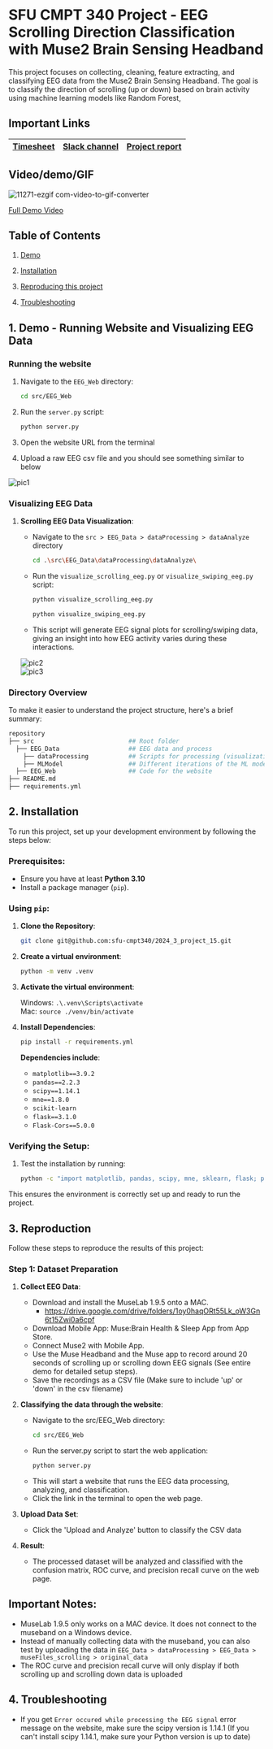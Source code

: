 # SFU CMPT 340 Project - EEG Scrolling Direction Classification with Muse2 Brain Sensing Headband 
This project focuses on collecting, cleaning, feature extracting, and classifying EEG data from the Muse2 Brain Sensing Headband. The goal is to classify the direction of scrolling (up or down) based on brain activity using machine learning models like Random Forest, 


## Important Links

| [Timesheet](https://1sfu-my.sharepoint.com/:x:/g/personal/hamarneh_sfu_ca/EYcEhogX3nlMlobLCvc9I1UBQAROq3b5g4AKcHswM16LWg?e=0jHbXh) | [Slack channel](https://app.slack.com/client/T07K7SWL5A4/C07JKF7EBML) | [Project report](https://www.overleaf.com/project/66d0b103964b3acdf17669aa) |
|-----------|---------------|-------------------------|

## Video/demo/GIF
![11271-ezgif com-video-to-gif-converter](https://github.com/user-attachments/assets/2074654f-ec71-4301-8148-0ce9e0cce7ab)


[Full Demo Video](https://drive.google.com/file/d/1GscGs1FrE-tUDiTAucsPe4q-xS4oyQJT/view?usp=sharing) 


## Table of Contents
1. [Demo](#demo)

2. [Installation](#installation)

3. [Reproducing this project](#repro)

4. [Troubleshooting](#troubleshoot)


<a name="demo"></a>
## 1. Demo - Running Website and Visualizing EEG Data

### Running the website 

1. Navigate to the `EEG_Web` directory:
     ```bash
     cd src/EEG_Web
     ```
2. Run the `server.py` script:
     ```bash
     python server.py
     ```
3. Open the website URL from the terminal

4. Upload a raw EEG csv file and you should see something similar to below

![pic1](https://github.com/user-attachments/assets/2e9319b5-b383-4f6d-8efa-c1284084a479)


### Visualizing EEG Data

1. **Scrolling EEG Data Visualization**:
   - Navigate to the `src > EEG_Data > dataProcessing > dataAnalyze` directory
     ```bash
     cd .\src\EEG_Data\dataProcessing\dataAnalyze\
     ```
      
   - Run the `visualize_scrolling_eeg.py` or `visualize_swiping_eeg.py`  script:
     ```bash
     python visualize_scrolling_eeg.py
     ```   
     ```bash
     python visualize_swiping_eeg.py
     ```
   - This script will generate EEG signal plots for scrolling/swiping data, giving an insight into how EEG activity varies during these interactions.

   ![pic2](https://github.com/user-attachments/assets/868b579c-8489-49d3-9615-650dc0bf5622)
   <br>
   ![pic3](https://github.com/user-attachments/assets/90d4c57e-a518-4e4b-b9e6-75f8a061c0c8)

### Directory Overview

To make it easier to understand the project structure, here's a brief summary:

```bash
repository
├── src                          ## Root folder
  ├── EEG_Data                   ## EEG data and process
    ├── dataProcessing           ## Scripts for processing (visualization, cleaning, extracting)
    ├── MLModel                  ## Different iterations of the ML models 
  ├── EEG_Web                    ## Code for the website 
├── README.md                    
├── requirements.yml             
```

<a name="installation"></a>
## 2. Installation

To run this project, set up your development environment by following the steps below:

### Prerequisites:
- Ensure you have at least **Python 3.10** 
- Install a package manager (`pip`).

### Using `pip`:
1. **Clone the Repository**:
    ```bash
    git clone git@github.com:sfu-cmpt340/2024_3_project_15.git
    ```
2. **Create a virtual environment**:
    ```bash
    python -m venv .venv
    ```
3. **Activate the virtual environment**:

   Windows: `.\.venv\Scripts\activate`<br>
   Mac: `source ./venv/bin/activate`
4. **Install Dependencies**:
    ```bash
    pip install -r requirements.yml
    ```

   **Dependencies include**:
   - `matplotlib==3.9.2`
   - `pandas==2.2.3`
   - `scipy==1.14.1`
   - `mne==1.8.0`
   - `scikit-learn`
   - `flask==3.1.0`
   - `Flask-Cors==5.0.0`

### Verifying the Setup:
1. Test the installation by running:
    ```bash
    python -c "import matplotlib, pandas, scipy, mne, sklearn, flask; print('All dependencies are installed.')"
    ```

This ensures the environment is correctly set up and ready to run the project.


<a name="repro"></a>
## 3. Reproduction

Follow these steps to reproduce the results of this project:

### Step 1: Dataset Preparation
1. **Collect EEG Data**:
   - Download and install the MuseLab 1.9.5 onto a MAC. 
      - https://drive.google.com/drive/folders/1oy0haqORt55Lk_oW3Gn6t15Zwi0a6cpf
   - Download Mobile App: Muse:Brain Health & Sleep App from App Store.
   - Connect Muse2 with Mobile App.
   - Use the Muse Headband and the Muse app to record around 20 seconds of scrolling up or scrolling down EEG signals (See entire demo for detailed setup steps).
   - Save the recordings as a CSV file (Make sure to include 'up' or 'down' in the csv filename)
   
2. **Classifying the data through the website**:
   - Navigate to the src/EEG_Web directory:
      ```bash
      cd src/EEG_Web
      ```
   - Run the server.py script to start the web application:
      ```bash
      python server.py
      ```
   - This will start a website that runs the EEG data processing, analyzing, and classification.
   - Click the link in the terminal to open the web page.

3. **Upload Data Set**:
   - Click the 'Upload and Analyze' button to classify the CSV data

4. **Result**:
   - The processed dataset will be analyzed and classified with the confusion matrix, ROC curve, and precision recall curve on the web page.

   
## Important Notes: ##
- MuseLab 1.9.5 only works on a MAC device. It does not connect to the museband on a Windows device.
- Instead of manually collecting data with the museband, you can also test by uploading the data in `EEG_Data > dataProcessing > EEG_Data > museFiles_scrolling > original_data`
- The ROC curve and precision recall curve will only display if both scrolling up and scrolling down data is uploaded 

<a name="troubleshoot"></a>
## 4. Troubleshooting
- If you get `Error occured while processing the EEG signal` error message on the website, make sure the scipy version is 1.14.1 (If you can't install scipy 1.14.1, make sure your Python version is up to date)
